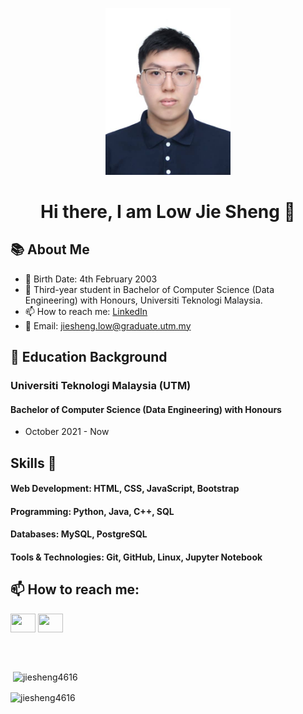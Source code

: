 <p align="center">
  <img src="image.jpg" alt="Low Jie Sheng" width="200"/>
</p>

<h1 align="center">Hi there, I am Low Jie Sheng 👋</h1>

## 📚 About Me

- 💬 Birth Date: 4th February 2003
- 🌱 Third-year student in Bachelor of Computer Science (Data Engineering) with Honours, Universiti Teknologi Malaysia.
- 📫 How to reach me: [LinkedIn](https://www.linkedin.com/in/low-jie-sheng-97755825b/)
- 🤝 Email: jiesheng.low@graduate.utm.my


## 🏫 Education Background
### Universiti Teknologi Malaysia (UTM)
#### Bachelor of Computer Science (Data Engineering) with Honours
- October 2021 - Now

## Skills 💼
#### Web Development: HTML, CSS, JavaScript, Bootstrap

#### Programming: Python, Java, C++, SQL

#### Databases: MySQL, PostgreSQL

#### Tools & Technologies: Git, GitHub, Linux, Jupyter Notebook

## 📫 How to reach me: 
<span><a href="https://www.linkedin.com/in/jiesheng4616/" target="_blank"><img align="center" src="https://raw.githubusercontent.com/rahuldkjain/github-profile-readme-generator/master/src/images/icons/Social/linked-in-alt.svg" height="30" width="40" /></a>
<a href="https://github.com/jiesheng4616" target="_blank"><img align="center" src="https://raw.githubusercontent.com/rahuldkjain/github-profile-readme-generator/master/src/images/icons/Social/github.svg" height="30" width="40" /></a></span>

<br></br>
<p>&nbsp;<img align="center" src="https://github-readme-stats.vercel.app/api?username=jiesheng4616&show_icons=true&locale=en" alt="jiesheng4616" /></p>

<p><img align="center" src="https://github-readme-streak-stats.herokuapp.com/?user=jiesheng4616&" alt="jiesheng4616" /></p>
